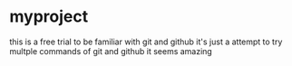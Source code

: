 # myproject
this is a free trial to be familiar with git and github 
it's just a attempt to try multple commands of git and github it seems amazing  
